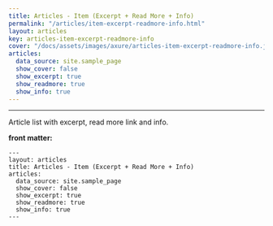 ```yaml
---
title: Articles - Item (Excerpt + Read More + Info)
permalink: "/articles/item-excerpt-readmore-info.html"
layout: articles
key: articles-item-excerpt-readmore-info
cover: "/docs/assets/images/axure/articles-item-excerpt-readmore-info.jpg"
articles:
  data_source: site.sample_page
  show_cover: false
  show_excerpt: true
  show_readmore: true
  show_info: true
---
```


<div class="article__content" markdown="1">

---

Article list with excerpt, read more link and info.

<!--more-->

**front matter:**

    ---
    layout: articles
    title: Articles - Item (Excerpt + Read More + Info)
    articles:
      data_source: site.sample_page
      show_cover: false
      show_excerpt: true
      show_readmore: true
      show_info: true
    ---

</div>
